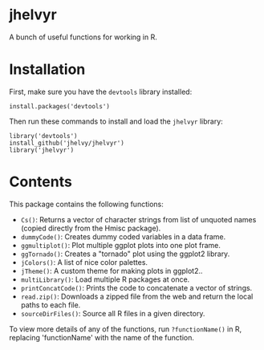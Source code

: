 # jhelvyr
A bunch of useful functions for working in R.

# Installation
First, make sure you have the `devtools` library installed:

`install.packages('devtools')`

Then run these commands to install and load the `jhelvyr` library:

```
library('devtools')
install_github('jhelvy/jhelvyr')
library('jhelvyr')
```

# Contents
This package contains the following functions:

* `Cs()`: Returns a vector of character strings from list of unquoted names (copied directly from the Hmisc package).
* `dummyCode()`: Creates dummy coded variables in a data frame.
* `ggmultiplot()`: Plot multiple ggplot plots into one plot frame.
* `ggTornado()`: Creates a "tornado" plot using the ggplot2 library.
* `jColors()`: A list of nice color palettes.
* `jTheme()`: A custom theme for making plots in ggplot2..
* `multiLibrary()`: Load multiple R packages at once.
* `printConcatCode()`: Prints the code to concatenate a vector of strings.
* `read.zip()`: Downloads a zipped file from the web and return the local paths to each file.
* `sourceDirFiles()`: Source all R files in a given directory.

To view more details of any of the functions, run `?functionName()` in R, replacing 'functionName' with the name of the function.


